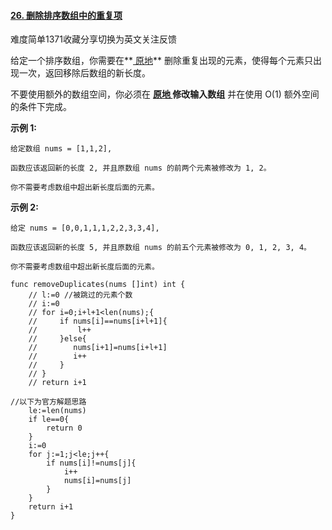 #### [26. 删除排序数组中的重复项](https://leetcode-cn.com/problems/remove-duplicates-from-sorted-array/)

难度简单1371收藏分享切换为英文关注反馈

给定一个排序数组，你需要在**[ 原地](http://baike.baidu.com/item/原地算法)** 删除重复出现的元素，使得每个元素只出现一次，返回移除后数组的新长度。

不要使用额外的数组空间，你必须在 **[原地 ](https://baike.baidu.com/item/原地算法)修改输入数组** 并在使用 O(1) 额外空间的条件下完成。

 

**示例 1:**

```
给定数组 nums = [1,1,2], 

函数应该返回新的长度 2, 并且原数组 nums 的前两个元素被修改为 1, 2。 

你不需要考虑数组中超出新长度后面的元素。
```

**示例 2:**

```
给定 nums = [0,0,1,1,1,2,2,3,3,4],

函数应该返回新的长度 5, 并且原数组 nums 的前五个元素被修改为 0, 1, 2, 3, 4。

你不需要考虑数组中超出新长度后面的元素。
```

```golang
func removeDuplicates(nums []int) int {
    // l:=0 //被跳过的元素个数
    // i:=0
    // for i=0;i+l+1<len(nums);{
    //     if nums[i]==nums[i+l+1]{
    //         l++
    //     }else{
    //        nums[i+1]=nums[i+l+1]
    //        i++
    //     }
    // }
    // return i+1
    
//以下为官方解题思路
    le:=len(nums)
    if le==0{
        return 0
    }
    i:=0
    for j:=1;j<le;j++{
        if nums[i]!=nums[j]{
            i++
            nums[i]=nums[j]
        }
    }
    return i+1
}
```

